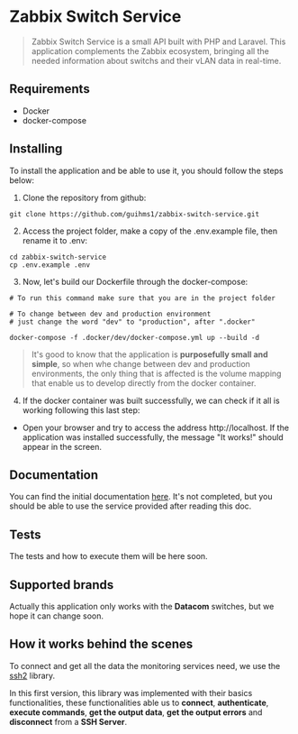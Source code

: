 # Zabbix Switch Service
>Zabbix Switch Service is a small API built with PHP and Laravel. This application complements the Zabbix ecosystem, bringing all the needed information about switchs and their vLAN data in real-time.

## Requirements

- Docker
- docker-compose

## Installing

To install the application and be able to use it, you should follow the steps below:

1. Clone the repository from github:
```
git clone https://github.com/guihms1/zabbix-switch-service.git
```

2. Access the project folder, make a copy of  the .env.example file, then rename it to .env:
```
cd zabbix-switch-service
cp .env.example .env
```

3. Now, let's build our Dockerfile through the docker-compose:
```shell
# To run this command make sure that you are in the project folder

# To change between dev and production environment
# just change the word "dev" to "production", after ".docker"

docker-compose -f .docker/dev/docker-compose.yml up --build -d
```
> It's good to know that the application is **purposefully small and simple**, so when whe change between dev and production environments, the only thing that is affected is the volume mapping that enable us to develop directly from the docker container.

4. If the docker container was built successfully, we can check if it all is working following this last step:

 - Open your browser and try to access the address http://localhost. If the application was installed successfully, the message "It works!" should appear in the screen.

## Documentation

You can find the initial documentation [here](https://guihms1.stoplight.io/docs/zabbix-switch-service/YXBpOjE3MjQ0NzY2-zabbix-switch-api). It's not completed, but you should be able to use the service provided after reading this doc.

## Tests

The tests and how to execute them will be here soon.

## Supported brands

Actually this application only works with the **Datacom** switches, but we hope it can change soon.

## How it works behind the scenes
To connect and get all the data the monitoring services need, we use the [ssh2](https://www.php.net/manual/pt_BR/book.ssh2.php) library.

In this first version, this library was implemented with their basics functionalities, these functionalities able us to **connect**, **authenticate**, **execute commands**, **get the output data**, **get the output errors** and **disconnect** from a **SSH Server**.
